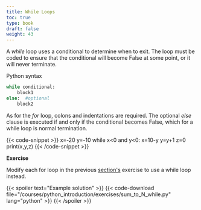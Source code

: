 ```yaml
---
title: While Loops
toc: true
type: book
draft: false
weight: 43
---
```


A _while_ loop uses a conditional to determine when to exit.  The loop must be coded to ensure that the conditional will become False at some point, or it will never terminate.

Python syntax

```python
while conditional:
    block1
else:  #optional
    block2
```

As for the _for_ loop, colons and indentations are required.  The optional _else_ clause is executed if and only if the conditional becomes False, which for a while loop is normal termination.

{{< code-snippet >}}
x=-20
y=-10
while x<0 and y<0:
    x=10-y
    y=y+1
    z=0
print(x,y,z)
{{< /code-snippet >}}

**Exercise**

Modify each for loop in the previous [section's](/courses/python_introduction/for_loops) exercise to use a while loop instead.

{{< spoiler text="Example solution" >}}
{{< code-download file="/courses/python_introduction/exercises/sum_to_N_while.py" lang="python" >}}
{{< /spoiler >}}

